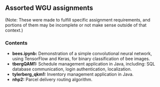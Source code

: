 ## Assorted WGU assignments
(Note: These were made to fulfill specific assignment requirements, and portions of them may be incomplete or not make sense outside of that context.)

### Contents
- **bees.ipynb:** Demonstration of a simple convolutional neural network, using TensorFlow and Keras, for binary classification of bee images.
- **tbergQAM1:** Schedule management application in Java, including: SQL database communication, login authentication, localization.
- **tylerberg_qkm1:** Inventory management application in Java.
- **nhp2:** Parcel delivery routing algorithm.
